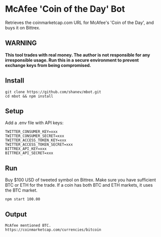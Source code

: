 # McAfee 'Coin of the Day' Bot

Retrieves the coinmarketcap.com URL for McAfee's 'Coin of the Day', and buys it on Bittrex.

## **WARNING**

**This tool trades with real money. The author is not responsible for any irresponsible usage. Run this in a secure environment to prevent exchange keys from being compromised.**

## Install

```
git clone https://github.com/shanev/mbot.git
cd mbot && npm install
```

## Setup

Add a .env file with API keys:

```
TWITTER_CONSUMER_KEY=xxx
TWITTER_CONSUMER_SECRET=xxx
TWITTER_ACCESS_TOKEN_KEY=xxx
TWITTER_ACCESS_TOKEN_SECRET=xxx
BITTREX_API_KEY=xxx
BITTREX_API_SECRET=xxx
```

## Run

Buy $100 USD of tweeted symbol on Bittrex. Make sure you have sufficient BTC or ETH for the trade. If a coin has both BTC and ETH markets, it uses the BTC market.

`npm start 100.00`

## Output

```
McAfee mentioned BTC.
https://coinmarketcap.com/currencies/bitcoin
```
